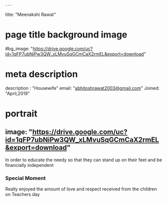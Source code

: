 
    ---
title: "Meenakshi Rawat"
# page title background image
#bg_image: "https://drive.google.com/uc?id=1qFP7ubNiPw3QW_xLMvuSqGCmCaX2rmEL&export=download"
# meta description
description : "Housewife"
email: "abhitoshrawat2003@gmail.com"
Joined: "April,2019"
# portrait
image: "https://drive.google.com/uc?id=1qFP7ubNiPw3QW_xLMvuSqGCmCaX2rmEL&export=download"
---

In order to educate the needy so that they can stand up on their feet and be financially independent

### Special Moment
Really enjoyed the amount of love and respect received from the children on Teachers day

